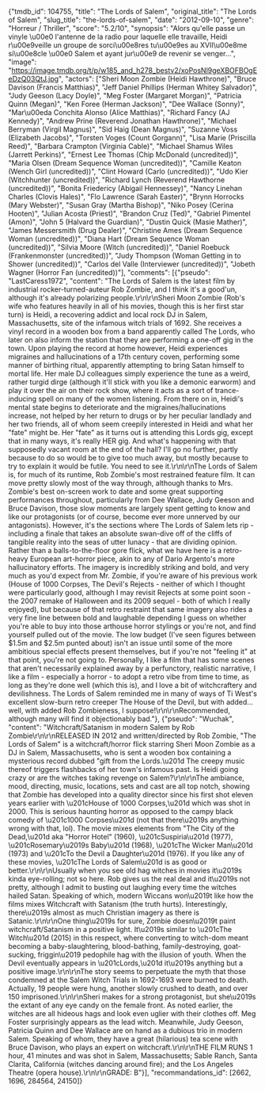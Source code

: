 {"tmdb_id": 104755, "title": "The Lords of Salem", "original_title": "The Lords of Salem", "slug_title": "the-lords-of-salem", "date": "2012-09-10", "genre": "Horreur / Thriller", "score": "5.2/10", "synopsis": "Alors qu'elle passe un vinyle \u00e0 l'antenne de la radio pour laquelle elle travaille, Heidi r\u00e9veille un groupe de sorci\u00e8res tu\u00e9es au XVII\u00e8me si\u00e8cle \u00e0 Salem et ayant jur\u00e9 de revenir se venger...", "image": "https://image.tmdb.org/t/p/w185_and_h278_bestv2/xoPosNl9geXBOFBOgEeDzQ03QtJ.jpg", "actors": ["Sheri Moon Zombie (Heidi Hawthrone)", "Bruce Davison (Francis Matthias)", "Jeff Daniel Phillips (Herman Whitey Salvador)", "Judy Geeson (Lacy Doyle)", "Meg Foster (Margaret Morgan)", "Patricia Quinn (Megan)", "Ken Foree (Herman Jackson)", "Dee Wallace (Sonny)", "Mar\u00eda Conchita Alonso (Alice Matthias)", "Richard Fancy (AJ Kennedy)", "Andrew Prine (Reverend Jonathan Hawthrone)", "Michael Berryman (Virgil Magnus)", "Sid Haig (Dean Magnus)", "Suzanne Voss (Elizabeth Jacobs)", "Torsten Voges (Count Gorgann)", "Lisa Marie (Priscilla Reed)", "Barbara Crampton (Virginia Cable)", "Michael Shamus Wiles (Jarrett Perkins)", "Ernest Lee Thomas (Chip McDonald (uncredited))", "Maria Olsen (Dream Sequence Woman (uncredited))", "Camille Keaton (Wench Girl (uncredited))", "Clint Howard (Carlo (uncredited))", "Udo Kier (Witchhunter (uncredited))", "Richard Lynch (Reverend Hawthorne (uncredited))", "Bonita Friedericy (Abigail Hennessey)", "Nancy Linehan Charles (Clovis Hales)", "Flo Lawrence (Sarah Easter)", "Brynn Horrocks (Mary Webster)", "Susan Gray (Martha Bishop)", "Niko Posey (Cerina Hooten)", "Julian Acosta (Priest)", "Brandon Cruz (Ted)", "Gabriel Pimentel (Amon)", "John 5 (Halvard the Guardian)", "Dustin Quick (Masie Mather)", "James Messersmith (Drug Dealer)", "Christine Ames (Dream Sequence Woman (uncredited))", "Diana Hart (Dream Sequence Woman (uncredited))", "Silvia Moore (Witch (uncredited))", "Daniel Roebuck (Frankenmonster (uncredited))", "Judy Thompson (Woman Getting in to Shower (uncredited))", "Carlos del Valle (Interviewer (uncredited))", "Jobeth Wagner (Horror Fan (uncredited))"], "comments": [{"pseudo": "LastCaress1972", "content": "The Lords of Salem is the latest film by industrial rocker-turned-auteur Rob Zombie, and I think it's a good'un, although it's already polarizing people.\r\n\r\nSheri Moon Zombie (Rob's wife who features heavily in all of his movies, though this is her first star turn) is Heidi, a recovering addict and local rock DJ in Salem, Massachusetts, site of the infamous witch trials of 1692. She receives a vinyl record in a wooden box from a band apparently called The Lords, who later on also inform the station that they are performing a one-off gig in the town. Upon playing the record at home however, Heidi experiences migraines and hallucinations of a 17th century coven, performing some manner of birthing ritual, apparently attempting to bring Satan himself to mortal life. Her male DJ colleagues simply experience the tune as a weird, rather turgid dirge (although it'll stick with you like a demonic earworm) and play it over the air on their rock show, where it acts as a sort of trance-inducing spell on many of the women listening. From there on in, Heidi's mental state begins to deteriorate and the migraines/hallucinations increase, not helped by her return to drugs or by her peculiar landlady and her two friends, all of whom seem creepily interested in Heidi and what her \"fate\" might be. Her \"fate\" as it turns out is attending this Lords gig, except that in many ways, it's really HER gig. And what's happening with that supposedly vacant room at the end of the hall? I'll go no further, partly because to do so would be to give too much away, but mostly because to try to explain it would be futile. You need to see it.\r\n\r\nThe Lords of Salem is, for much of its runtime, Rob Zombie's most restrained feature film. It can move pretty slowly most of the way through, although thanks to Mrs. Zombie's best on-screen work to date and some great supporting performances throughout, particularly from Dee Wallace, Judy Geeson and Bruce Davison, those slow moments are largely spent getting to know and like our protagonists (or of course, become ever more unnerved by our antagonists). However, it's the sections where The Lords of Salem lets rip - including a finale that takes an absolute swan-dive off of the cliffs of tangible reality into the seas of utter lunacy - that are dividing opinion. Rather than a balls-to-the-floor gore flick, what we have here is a retro-heavy European art-horror piece, akin to any of Dario Argento's more hallucinatory efforts. The imagery is incredibly striking and bold, and very much as you'd expect from Mr. Zombie, if you're aware of his previous work (House of 1000 Corpses, The Devil's Rejects - neither of which I thought were particularly good, although I may revisit Rejects at some point soon - the 2007 remake of Halloween and its 2009 sequel - both of which I really enjoyed), but because of that retro restraint that same imagery also rides a very fine line between bold and laughable depending I guess on whether you're able to buy into those arthouse horror stylings or you're not, and find yourself pulled out of the movie. The low budget (I've seen figures between $1.5m and $2.5m punted about) isn't an issue until some of the more ambitious special effects present themselves, but if you're not \"feeling it\" at that point, you're not going to. Personally, I like a film that has some scenes that aren't necessarily explained away by a perfunctory, realistic narrative, I like a film - especially a horror - to adopt a retro vibe from time to time, as long as they're done well (which this is), and I love a bit of witchcraftery and devilishness. The Lords of Salem reminded me in many of ways of Ti West's excellent slow-burn retro creeper The House of the Devil, but with added... well, with added Rob Zombieness, I suppose!\r\n\r\nRecommended, although many will find it objectionably bad."}, {"pseudo": "Wuchak", "content": "Witchcraft/Satanism in modern Salem by Rob Zombie\r\n\r\nRELEASED IN 2012 and written/directed by Rob Zombie, \"The Lords of Salem\" is a witchcraft/horror flick starring Sheri Moon Zombie as a DJ in Salem, Massachusetts, who is sent a wooden box containing a mysterious record dubbed \"gift from the Lords.\u201d The creepy music thereof triggers flashbacks of her town's infamous past. Is Heidi going crazy or are the witches taking revenge on Salem?\r\n\r\nThe ambiance, mood, directing, music, locations, sets and cast are all top notch, showing that Zombie has developed into a quality director since his first shot eleven years earlier with \u201cHouse of 1000 Corpses,\u201d which was shot in 2000. This is serious haunting horror as opposed to the campy black comedy of \u201c1000 Corpses\u201d (not that there\u2019s anything wrong with that, lol). The movie mixes elements from \"The City of the Dead,\u201d aka \"Horror Hotel\" (1960), \u201cSuspiria\u201d (1977), \u201cRosemary\u2019s Baby\u201d (1968), \u201cThe Wicker Man\u201d (1973) and \u201cTo the Devil a Daughter\u201d (1976). If you like any of these movies, \u201cThe Lords of Salem\u201d is as good or better.\r\n\r\nUsually when you see old hag witches in movies it\u2019s kinda eye-rolling; not so here. Rob gives us the real deal and it\u2019s not pretty, although I admit to busting out laughing every time the witches hailed Satan. Speaking of which, modern Wiccans won\u2019t like how the films mixes Witchcraft with Satanism (the truth hurts). Interestingly, there\u2019s almost as much Christian imagery as there is Satanic.\r\n\r\nOne thing\u2019s for sure, Zombie doesn\u2019t paint witchcraft/Satanism in a positive light. It\u2019s similar to \u201cThe Witch\u201d (2015) in this respect, where converting to witch-dom meant becoming a baby-slaughtering, blood-bathing, family-destroying, goat-sucking, friggin\u2019 pedophile hag with the illusion of youth. When the Devil eventually appears in \u201cLords,\u201d it\u2019s anything but a positive image.\r\n\r\nThe story seems to perpetuate the myth that those condemned at the Salem Witch Trials in 1692-1693 were burned to death. Actually, 19 people were hung, another slowly crushed to death, and over 150 imprisoned.\r\n\r\nSheri makes for a strong protagonist, but she\u2019s the extant of any eye candy on the female front. As noted earlier, the witches are all hideous hags and look even uglier with their clothes off. Meg Foster surprisingly appears as the lead witch. Meanwhile, Judy Geeson, Patricia Quinn and Dee Wallace are on hand as a dubious trio in modern Salem. Speaking of whom, they have a great (hilarious) tea scene with Bruce Davison, who plays an expert on witchcraft.\r\n\r\nTHE FILM RUNS 1 hour, 41 minutes and was shot in Salem, Massachusetts; Sable Ranch, Santa Clarita, California (witches dancing around fire); and the Los Angeles Theatre (opera house).\r\n\r\nGRADE: B"}], "recommandations_id": [2662, 1696, 284564, 24150]}